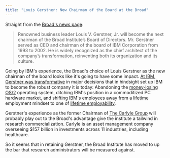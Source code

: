 ```yaml
---
title: "Louis Gerstner: New Chairman of the Board at the Broad"
---
```


Straight from the [Broad's news page](http://www.broadinstitute.org/news/4610):

> Renowned business leader Louis V. Gerstner, Jr. will become the next  chairman of the Broad Institute’s Board of Directors. Mr. Gerstner  served as CEO and chairman of the board of IBM Corporation from 1993 to  2002. He is widely recognized as the chief architect of the company’s  transformation, reinventing both its organization and its culture.

Going by IBM's experience, the Broad's choice of Louis Gerstner as the new chairman of the board looks like it's going to have some impact. [At IBM, Gerstner was transformative](http://en.wikipedia.org/wiki/Louis_V._Gerstner,_Jr.) in major decisions that in hindsight set up IBM to become the robust company it is today: Abandoning the [money-losing OS/2](http://www.theregister.co.uk/2012/11/26/os2_final_fail/) operating system, ditching IBM's position in a commoditized PC hardware market, and shifting IBM's employees away from a lifetime employment mindset to one of [lifetime employability](http://hbswk.hbs.edu/archive/2310.html).

Gerstner's experience as the former Chairman of [The Carlyle Group](http://www.carlyle.com/) will probably play out to the Broad's advantage give the institute a tailwind in research commercialization. Carlyle is an asset management company overseeing $157 billion in investments across 11 industries, including healthcare.

So it seems that in retaining Gerstner, the Broad Institute has moved to up the bar that research administrators will be measured against.


